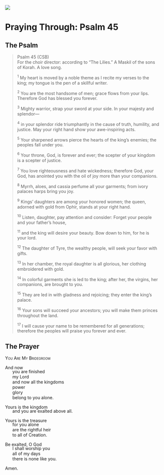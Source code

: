 <img class="intro-right" src="/images/art-paris-psalter.jpg">

<style>
  li {list-style-type: none;}
  p + ul {
    margin-top: -18px;
}
</style>

# Praying Through: Psalm 45

## The Psalm

>Psalm 45 (CSB)  
><sup></sup> For the choir director: according to “The Lilies.” A Maskil of the sons of Korah. A love song. 
>
><sup>1</sup> My heart is moved by a noble theme as I recite my verses to the king; my tongue is the pen of a skillful writer. 
>
><sup>2</sup> You are the most handsome of men; grace flows from your lips. Therefore God has blessed you forever. 
>
><sup>3</sup> Mighty warrior, strap your sword at your side. In your majesty and splendor— 
>
><sup>4</sup> in your splendor ride triumphantly in the cause of truth, humility, and justice. May your right hand show your awe-inspiring acts. 
>
><sup>5</sup> Your sharpened arrows pierce the hearts of the king’s enemies; the peoples fall under you. 
>
><sup>6</sup> Your throne, God, is forever and ever; the scepter of your kingdom is a scepter of justice. 
>
><sup>7</sup> You love righteousness and hate wickedness; therefore God, your God, has anointed you with the oil of joy more than your companions. 
>
><sup>8</sup> Myrrh, aloes, and cassia perfume all your garments; from ivory palaces harps bring you joy. 
>
><sup>9</sup> Kings’ daughters are among your honored women; the queen, adorned with gold from Ophir, stands at your right hand. 
>
><sup>10</sup> Listen, daughter, pay attention and consider: Forget your people and your father’s house, 
>
><sup>11</sup> and the king will desire your beauty. Bow down to him, for he is your lord. 
>
><sup>12</sup> The daughter of Tyre, the wealthy people, will seek your favor with gifts. 
>
><sup>13</sup> In her chamber, the royal daughter is all glorious, her clothing embroidered with gold. 
>
><sup>14</sup> In colorful garments she is led to the king; after her, the virgins, her companions, are brought to you. 
>
><sup>15</sup> They are led in with gladness and rejoicing; they enter the king’s palace. 
>
><sup>16</sup> Your sons will succeed your ancestors; you will make them princes throughout the land. 
>
><sup>17</sup> I will cause your name to be remembered for all generations; therefore the peoples will praise you forever and ever.

## The Prayer

<div style="font-variant: small-caps;">
You Are My Bridegroom
</div>

And now
* you are finished
* my Lord
* and now all the kingdoms
* power
* glory
* belong to you alone.

Yours is the kingdom
* and you are exalted above all.

Yours is the treasure
* for you alone
* are the rightful heir
* to all of Creation.

Be exalted, O God
* I shall worship you
* all of my days
* there is none like you.

Amen.
